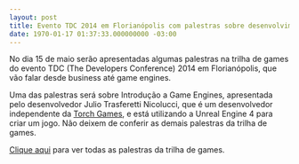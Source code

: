 ```yaml
---
layout: post
title: Evento TDC 2014 em Florianópolis com palestras sobre desenvolvimento de games
date: 1970-01-17 01:37:33.000000000 -03:00
---
```


No dia 15 de maio serão apresentadas algumas palestras na trilha de games do evento TDC (The Developers Conference) 2014 em Florianópolis, que vão falar desde business até game engines.

Uma das palestras será sobre Introdução a Game Engines, apresentada pelo desenvolvedor Julio Trasferetti Nicolucci, que é um desenvolvedor independente da [Torch Games](http://www.torchgames.net/ "Torch"), e está utilizando a Unreal Engine 4 para criar um jogo. Não deixem de conferir as demais palestras da trilha de games.

[Clique aqui](http://www.thedevelopersconference.com.br/tdc/2014/florianopolis/trilha-games "TDC") para ver todas as palestras da trilha de games.


